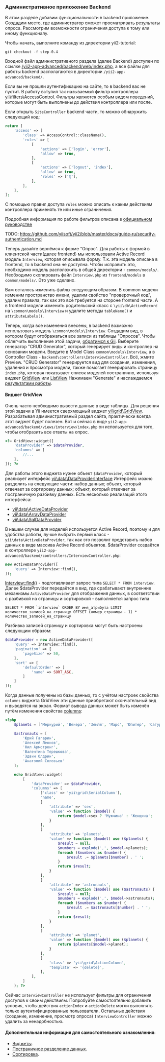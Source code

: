 ### Административное приложение Backend

В этом разделе добавим функциональности в backend приложение. Создадим место, где администратор сможет просматривать
результаты опроса. Рассмотрим возможности ограничения доступа к тому или иному функционалу.

Чтобы начать, выполните команду из директории yii2-tutorial:

```
git checkout -f step-0.4
```

Входной файл административного раздела (далее Backend) доступен по ссылке 
<a href="/yii2-app-advanced/backend/web/index.php?r=site/logout" target="_blank">
/yii2-app-advanced/backend/web/index.php</a>, а все файлы для работы backend располагаются в директории 
`/yii2-app-advanced/backend/`.
 
Если вы не прошли аутентификацию на сайте, то в backend вас не пустит. В работу вступил так называемый фильтр 
контроллера <a href="http://www.yiiframework.com/doc-2.0/yii-filters-accesscontrol.html" target="_blank">
yii\filters\AccessControl</a>. Фильтры являются особым видом поведений, которые могут быть выполнены до действия
контроллера или после.

Если открыть `SiteController` backend части, то можно обнаружить следующий код:
 
```php
return [
    'access' => [
        'class' => AccessControl::className(),
        'rules' => [
            [
                'actions' => ['login', 'error'],
                'allow' => true,
            ],
            [
                'actions' => ['logout', 'index'],
                'allow' => true,
                'roles' => ['@'],
            ],
        ],
    ],
];
```

С помощью правил доступа `rules` можно описать к каким действиям контроллера применять те или иные ограничения. 

<p class="alert alert-info">Подробная информация по работе фильтров описана в
<a href="https://github.com/yiisoft/yii2/blob/master/docs/guide-ru/structure-filters.md" target="_blank">официальном
руководстве</a>
</p>

TODO: https://github.com/yiisoft/yii2/blob/master/docs/guide-ru/security-authentication.md

Теперь давайте вернёмся к форме "Опрос". Для работы с формой в клиентской части(далее frontend) мы использовали 
Active Record модель `Interview`, которая описывала форму. Т.к. эта модель описана в frontend, то в backend
она не доступна. Чтобы исправить это, необходимо модель расположить в общей директории - `common/models/`. 
Необходимо скопировать файл `Interview.php` из `frontend/models` в `common/models/`. Это уже сделано.

Вам осталось изменить файлы следующим образом. В common модели изменим пространство имени, удалим свойство "проверочный
код", удалим правила, так как это всё требуется на стороне frontend части. А в frontend модели изменить 
родительский класс с `\yii\db\ActiveRecord` на `\common\models\Interview` и удалите методы `tableName()` и `attributeLabels()`.

Теперь, когда все изменения внесены, в backend возможно использовать модель `\common\models\Interview`. Создадим вид,
в котором будут отображаться все записи из таблицы "Опросов". Чтобы облегчить выполнение этой задачи, 
<a href="http://localhost:9000/yii2-app-advanced/backend/web/index.php?r=gii" target="_blank">обратимся к Gii</a>.
Выберите генератор "CRUD Generator", который генерирует виды и контроллер на основании модели. Введите в Model Class 
`common\models\Interview`, а в Controller Class - `backend\controllers\InterviewController`. Всё, жмите Preview.
"CRUD Generator" генерируется вид для создания, изменения, удаления и просмотра модели, также помогает генерировать 
страницу `index.php`, которая показывает список моделей постранично, используя виджет 
<a href="http://www.yiiframework.com/doc-2.0/yii-grid-gridview.html" target="_blank">GridView</a> или 
<a href="http://www.yiiframework.com/doc-2.0/yii-widgets-listview.html" target="_blank">ListView</a>
Нажимаем "Generate" и наслаждаемся <a href="/yii2-app-advanced/backend/web/index.php?r=interview" target="_blank">
результатами работы</a>.

#### Виджет GridView

Очень часто необходимо вывести данные в виде таблицы. Для решения этой задачи в Yii имеется сверхмощный виджет
<a href="http://www.yiiframework.com/doc-2.0/yii-grid-gridview.html" target="_blank">yii\grid\GridView</a>. Разрабатывая
административный раздел сайта, практически всегда этот виджет будет полезен. Вот и сейчас в виде 
`yii2-app-advanced/backend/views/interview/index.php` он используется для того, чтобы отобразить все ответы на опрос.

```php
<?= GridView::widget([
    'dataProvider' => $dataProvider,
    'columns' => [
        //...
    ],
]); ?>
```

Для работы этого виджета нужен объект `$dataProvider`, который реализует интерфейс
<a href="http://www.yiiframework.com/doc-2.0/yii-data-dataproviderinterface.html" target="_blank">yii\data\DataProviderInterface</a>
Интерфейс можно разделить на следующие части: набор данных; объект, который отвечает за сортировку данных; объект, который
отвечает за постраничную разбивку данных. Есть несколько реализаций этого интерфейса:

- <a href="http://www.yiiframework.com/doc-2.0/yii-data-activedataprovider.html" target="_blank">yii\data\ActiveDataProvider</a> 
- <a href="http://www.yiiframework.com/doc-2.0/yii-data-arraydataprovider.html" target="_blank">yii\data\ArrayDataProvider</a> 
- <a href="http://www.yiiframework.com/doc-2.0/yii-data-sqldataprovider.html" target="_blank">yii\data\SqlDataProvider</a> 

В нашем случае для моделей используется Active Record, поэтому и для удобства работы, лучше выбрать первый класс -
`yii\data\ActiveDataProvider`, так как это позволит представить набор данных в виде массива Active Record объектов.
$dataProvider создаётся в контроллере `yii2-app-advanced/backend/controllers/InterviewController.php`: 

```php
new ActiveDataProvider([
    'query' => Interview::find(), 
]);
```

<a href="http://www.yiiframework.com/doc-2.0/yii-db-activerecord.html#find()-detail" target="_blank">Interview::find()</a> - 
подготавливает запрос типа `SELECT * FROM interview`. Далее $dataProvider передаётся в вид, где срабатывают внутренние 
механизмы `ActiveDataProvider` для отображения данных, в соответствии с разбивкой на страницы и сортировкой - выполняется 
запрос типа

```
SELECT * FROM `interview` ORDER BY имя_атрибута LIMIT количество_записей_на_страницу OFFSET (номер_страницы - 1) * количество_записей_на_страницу
```

Разбивка записей страницу и сортировка могут быть настроены следующим образом:

```php
$dataProvider = new ActiveDataProvider([
    'query' => Interview::find(),
    'pagination' => [
        'pageSize' => 50,
    ],
    'sort' => [
        'defaultOrder' => [
            'name' => SORT_ASC,
        ]
    ]
]);
```

Когда данные получены из базы данных, то с учётом настроек свойства `columns` виджета GridView эти данные приобретают 
окончательный вид и выводятся на экран. Формат вывода данных может быть изменён путём изменения свойства 
<a href="http://www.yiiframework.com/doc-2.0/yii-grid-gridview.html#$columns-detail" target="_blank">columns</a>:

```php
<?php
    $planets = ['Меркурий', 'Венера', 'Земля', 'Марс', 'Юпитер', 'Сатурн', 'Уран', 'Нептун'];

    $astronauts = [
        'Юрий Гагарин',
        'Алексей Леонов',
        'Нил Армстронг',
        'Валентина Терешкова',
        'Эдвин Олдрин',
        'Анатолий Соловьев'
    ];

    echo GridView::widget(
        [
            'dataProvider' => $dataProvider,
            'columns' => [
                ['class' => 'yii\grid\SerialColumn'],
                'name',
                [
                    'attribute' => 'sex',
                    'value' => function ($model) {
                        return $model->sex ? 'Мужчина' : 'Женщина';
                    }
                ],
                [
                    'attribute' => 'planets',
                    'value' => function ($model) use ($planets) {
                        $result = null;
                        $numbers = explode(',', $model->planets);
                        foreach ($numbers as $number) {
                            $result .= $planets[$number] . ' ';
                        }
                        return $result;
                    }
                ],
                [
                    'attribute' => 'astronauts',
                    'value' => function ($model) use ($astronauts) {
                        $result = null;
                        $numbers = explode(',', $model->astronauts);
                        foreach ($numbers as $number) {
                            $result .= $astronauts[$number] . ' ';
                        }
                        return $result;
                    }
                ],
                [
                    'attribute' => 'planet',
                    'value' => function ($model) use ($planets) {
                        return $planets[$model->planet];
                    }
                ],
                [
                    'class' => 'yii\grid\ActionColumn',
                    'template' => '{delete}',
                ],
            ],
        ]
    ); ?>
```

Сейчас `InterviewController` не использует фильтры для ограничения доступов к своим действиям. Попробуйте самостоятельно
добавить условия, чтобы действия `actionIndex` и `actionDelete` могли выполнять только аутентифицированные пользователи.
Остальные действия (создание, изменение, просмотр опроса) `InterviewController` можно удалить за ненадобностью.

#### Дополнительная информация для самостоятельного ознакомления:

- <a href="https://github.com/yiisoft/yii2/blob/master/docs/guide-ru/structure-widgets.md" target="_blank">Виджеты</a>.
- <a href="https://github.com/yiisoft/yii2/blob/master/docs/guide-ru/output-pagination.md" target="_blank">Постраничное разделение данных</a>.
- <a href="https://github.com/yiisoft/yii2/blob/master/docs/guide-ru/output-sorting.md" target="_blank">Сортировка</a>.